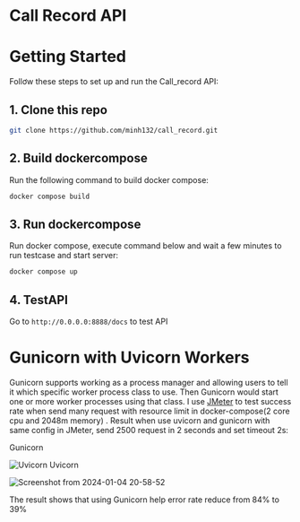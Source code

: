 # Call Record API
# Getting Started
Follơw these steps to set up and run the Call_record API:
## 1. Clone this repo
```bash
git clone https://github.com/minh132/call_record.git
```
## 2. Build dockercompose 
Run the following command to build docker compose:
```bash
docker compose build
```
## 3. Run dockercompose
Run docker compose, execute command below and wait a few minutes to run testcase and start server:
```bash
docker compose up
```
## 4. TestAPI
Go to ``` http://0.0.0.0:8888/docs ``` to test API

# Gunicorn with Uvicorn Workers
Gunicorn supports working as a process manager and allowing users to tell it which specific worker process class to use. Then Gunicorn would start one or more worker processes using that class.
I use [JMeter](https://jmeter.apache.org/) to test success rate when send many request with resource limit in docker-compose(2 core cpu and 2048m memory) . Result when use uvicorn and gunicorn with same config in JMeter, send 2500 request in 2 seconds and set timeout 2s:

Gunicorn

![Uvicorn](https://github.com/minh132/call_record/assets/89315105/b2e4eab0-a9b6-4467-be0f-798a436a9fb6)
Uvicorn

![Screenshot from 2024-01-04 20-58-52](https://github.com/minh132/call_record/assets/89315105/d1971586-4b35-4b11-b4ff-fee12062fd79)

The result shows that using Gunicorn help error rate reduce from 84% to 39%
